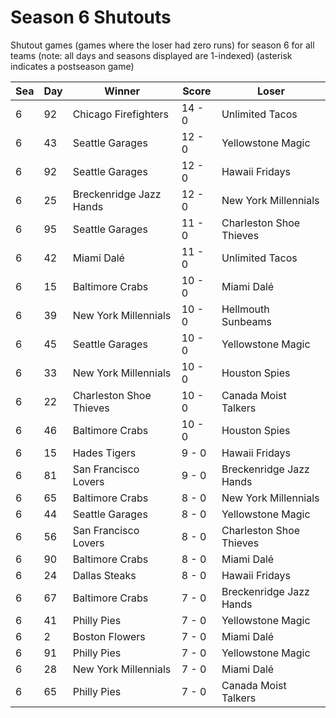 # Season 6 Shutouts



Shutout games (games where the loser had zero runs) for season 6 for all teams (note: all days and seasons displayed are 1-indexed) (asterisk indicates a postseason game)


| Sea | Day | Winner | Score | Loser | 
| ------ |------ |------ |------ |------ |
| 6 | 92 | Chicago Firefighters | 14 - 0 | Unlimited Tacos | 
| 6 | 43 | Seattle Garages | 12 - 0 | Yellowstone Magic | 
| 6 | 92 | Seattle Garages | 12 - 0 | Hawaii Fridays | 
| 6 | 25 | Breckenridge Jazz Hands | 12 - 0 | New York Millennials | 
| 6 | 95 | Seattle Garages | 11 - 0 | Charleston Shoe Thieves | 
| 6 | 42 | Miami Dalé | 11 - 0 | Unlimited Tacos | 
| 6 | 15 | Baltimore Crabs | 10 - 0 | Miami Dalé | 
| 6 | 39 | New York Millennials | 10 - 0 | Hellmouth Sunbeams | 
| 6 | 45 | Seattle Garages | 10 - 0 | Yellowstone Magic | 
| 6 | 33 | New York Millennials | 10 - 0 | Houston Spies | 
| 6 | 22 | Charleston Shoe Thieves | 10 - 0 | Canada Moist Talkers | 
| 6 | 46 | Baltimore Crabs | 10 - 0 | Houston Spies | 
| 6 | 15 | Hades Tigers | 9 - 0 | Hawaii Fridays | 
| 6 | 81 | San Francisco Lovers | 9 - 0 | Breckenridge Jazz Hands | 
| 6 | 65 | Baltimore Crabs | 8 - 0 | New York Millennials | 
| 6 | 44 | Seattle Garages | 8 - 0 | Yellowstone Magic | 
| 6 | 56 | San Francisco Lovers | 8 - 0 | Charleston Shoe Thieves | 
| 6 | 90 | Baltimore Crabs | 8 - 0 | Miami Dalé | 
| 6 | 24 | Dallas Steaks | 8 - 0 | Hawaii Fridays | 
| 6 | 67 | Baltimore Crabs | 7 - 0 | Breckenridge Jazz Hands | 
| 6 | 41 | Philly Pies | 7 - 0 | Yellowstone Magic | 
| 6 | 2 | Boston Flowers | 7 - 0 | Miami Dalé | 
| 6 | 91 | Philly Pies | 7 - 0 | Yellowstone Magic | 
| 6 | 28 | New York Millennials | 7 - 0 | Miami Dalé | 
| 6 | 65 | Philly Pies | 7 - 0 | Canada Moist Talkers | 


